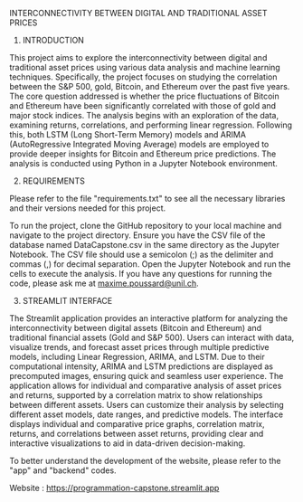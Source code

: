 INTERCONNECTIVITY BETWEEN DIGITAL AND TRADITIONAL ASSET PRICES

1. INTRODUCTION

This project aims to explore the interconnectivity between digital and traditional asset prices using various data
analysis and machine learning techniques. Specifically, the project focuses on studying the correlation between the
S&P 500, gold, Bitcoin, and Ethereum over the past five years. The core question addressed is whether the price
fluctuations of Bitcoin and Ethereum have been significantly correlated with those of gold and major stock indices.
The analysis begins with an exploration of the data, examining returns, correlations, and performing linear
regression. Following this, both LSTM (Long Short-Term Memory) models and ARIMA (AutoRegressive
Integrated Moving Average) models are employed to provide deeper insights for Bitcoin and Ethereum price
predictions. The analysis is conducted using Python in a Jupyter Notebook environment.

2. REQUIREMENTS

Please refer to the file "requirements.txt" to see all the necessary libraries and their versions needed for this project.

To run the project, clone the GitHub repository to your local machine and navigate to the project directory. Ensure
you have the CSV file of the database named DataCapstone.csv in the same directory as the Jupyter Notebook.
The CSV file should use a semicolon (;) as the delimiter and commas (,) for decimal separation. Open the Jupyter
Notebook and run the cells to execute the analysis.
If you have any questions for running the code, please ask me at maxime.poussard@unil.ch.

3. STREAMLIT INTERFACE

The Streamlit application provides an interactive platform for analyzing the interconnectivity between digital assets (Bitcoin and Ethereum) and traditional financial assets (Gold and S&P 500). Users can interact with data, visualize trends, and forecast asset prices through multiple predictive models, including Linear Regression, ARIMA, and LSTM. Due to their computational intensity, ARIMA and LSTM predictions are displayed as precomputed images, ensuring quick and seamless user experience. The application allows for individual and comparative analysis of asset prices and returns, supported by a correlation matrix to show relationships between different assets. Users can customize their analysis by selecting different asset models, date ranges, and predictive models. The interface displays individual and comparative price graphs, correlation matrix, returns, and correlations between asset returns, providing clear and interactive visualizations to aid in data-driven decision-making.

To better understand the development of the website, please refer to the "app" and "backend" codes.

Website : https://programmation-capstone.streamlit.app
